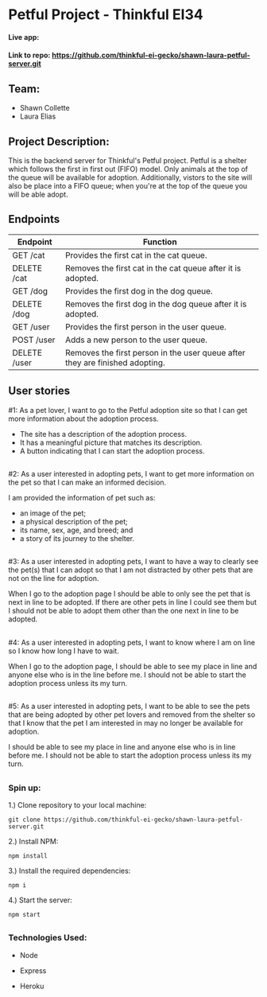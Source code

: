 
# Petful Project - Thinkful EI34

#### Live app:

#### Link to repo: https://github.com/thinkful-ei-gecko/shawn-laura-petful-server.git


## Team: 
- Shawn Collette
- Laura Elias


  
## Project Description:

This is the backend server for Thinkful's Petful project. Petful is a shelter which follows the first in first out (FIFO) model. Only animals at the top of the queue will be available for adoption. Additionally, vistors to the site will also be place into a FIFO queue; when you're at the top of the queue you will be able adopt.

 ## Endpoints 
|  Endpoint	| Function |
|		--			|		--	 	|
| GET /cat|  Provides the first cat in the cat queue. |
|DELETE /cat |Removes the first cat in the cat queue after it is adopted.|
| GET /dog | Provides the first dog in the dog queue. |
| DELETE /dog  | Removes the first dog in the dog queue after it is adopted. |
| GET /user  | Provides the first person in the user queue. |
| POST /user  | Adds a new person to the user queue. |
| DELETE /user | Removes the first person in the user queue after they are finished adopting. |



  

## User stories

#1:  As a pet lover, I want to go to the Petful adoption site so that I can get more information about the adoption process.
  - The site has a description of the adoption process.
 - It has a meaningful picture that matches its description.
 - A button indicating that I can start the adoption process.
##

#2:  As a user interested in adopting pets, I want to get more information on the pet so that I can make an informed decision.

I am provided the information of pet such as:
- an image of the pet;
- a physical description of the pet;
- its name, sex, age, and breed; and
- a story of its journey to the shelter.
##

#3: As a user interested in adopting pets, I want to have a way to clearly see the pet(s) that I can adopt so that I am not distracted by other pets that are not on the line for adoption.

When I go to the adoption page I should be able to only see the pet that is next in line to be adopted. If there are other pets in line I could see them but I should not be able to adopt them other than the one next in line to be adopted.
##
  
  

#4:  As a user interested in adopting pets, I want to know where I am on line so I know how long I have to wait.

When I go to the adoption page, I should be able to see my place in line and anyone else who is in the line before me.  I should not be able to start the adoption process unless its my turn.
##
  
  

#5:  As a user interested in adopting pets, I want to be able to see the pets that are being adopted by other pet lovers and removed from the shelter so that I know that the pet I am interested in may no longer be available for adoption.

I should be able to see my place in line and anyone else who is in line before me. I should not be able to start the adoption process unless its my turn.

  
##

### Spin up:

1.) Clone repository to your local machine:

    git clone https://github.com/thinkful-ei-gecko/shawn-laura-petful-server.git

  

2.) Install NPM:

    npm install

  

3.) Install the required dependencies:

    npm i

  

4.) Start the server:

    npm start

  ##
  

### Technologies Used:

- Node

- Express

- Heroku


